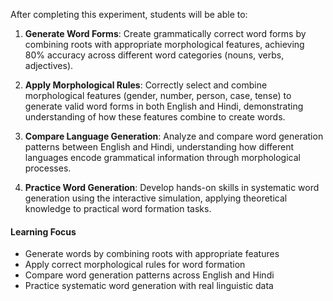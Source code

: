 After completing this experiment, students will be able to:

1. **Generate Word Forms**: Create grammatically correct word forms by combining roots with appropriate morphological features, achieving 80% accuracy across different word categories (nouns, verbs, adjectives).

2. **Apply Morphological Rules**: Correctly select and combine morphological features (gender, number, person, case, tense) to generate valid word forms in both English and Hindi, demonstrating understanding of how these features combine to create words.

3. **Compare Language Generation**: Analyze and compare word generation patterns between English and Hindi, understanding how different languages encode grammatical information through morphological processes.

4. **Practice Word Generation**: Develop hands-on skills in systematic word generation using the interactive simulation, applying theoretical knowledge to practical word formation tasks.

#### Learning Focus

- Generate words by combining roots with appropriate features
- Apply correct morphological rules for word formation
- Compare word generation patterns across English and Hindi
- Practice systematic word generation with real linguistic data
